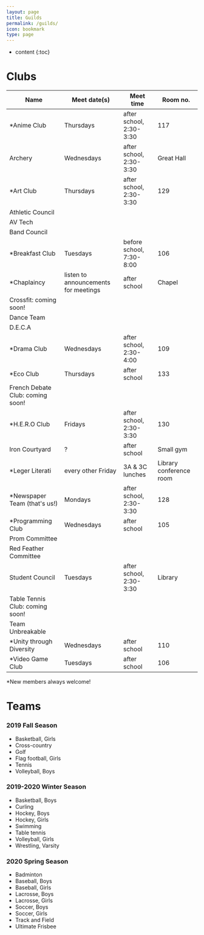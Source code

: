 ```yaml
---
layout: page
title: Guilds
permalink: /guilds/
icon: bookmark
type: page
---
```


* content
{:toc}

# Clubs

Name|Meet date(s)|Meet time|Room no.
 ------|----------|---------|--------
 <nowiki>*</nowiki>Anime Club|Thursdays|after school, 2:30-3:30|117
 Archery|Wednesdays|after school, 2:30-3:30|Great Hall
 <nowiki>*</nowiki>Art Club|Thursdays|after school, 2:30-3:30|129
 Athletic Council| | |
 AV Tech| | |
 Band Council| | |
 <nowiki>*</nowiki>Breakfast Club|Tuesdays|before school, 7:30-8:00|106
 <nowiki>*</nowiki>Chaplaincy|listen to announcements for meetings|after school|Chapel
 Crossfit: coming soon!| | |
 Dance Team| | |
 D.E.C.A| | |
 <nowiki>*</nowiki>Drama Club|Wednesdays|after school, 2:30-4:00|109
 <nowiki>*</nowiki>Eco Club|Thursdays|after school|133
 French Debate Club: coming soon!| | |
 <nowiki>*</nowiki>H.E.R.O Club|Fridays|after school, 2:30-3:30|130
 Iron Courtyard|?|after school|Small gym
 <nowiki>*</nowiki>Leger Literati|every other Friday|3A & 3C lunches|Library conference room
 <nowiki>*</nowiki>Newspaper Team (that's us!)|Mondays|after school, 2:30-3:30|128
 <nowiki>*</nowiki>Programming Club|Wednesdays|after school|105
 Prom Committee| | |
 Red Feather Committee| | |
 Student Council|Tuesdays|after school, 2:30-3:30|Library
 Table Tennis Club: coming soon!| | |
 Team Unbreakable| | |
 <nowiki>*</nowiki>Unity through Diversity|Wednesdays|after school|110
 <nowiki>*</nowiki>Video Game Club|Tuesdays|after school|106

 <nowiki>*</nowiki>New members always welcome!

# Teams
### 2019 Fall Season 
* Basketball, Girls
* Cross-country 
* Golf
* Flag football, Girls
* Tennis
* Volleyball, Boys

### 2019-2020 Winter Season
* Basketball, Boys
* Curling
* Hockey, Boys
* Hockey, Girls
* Swimming
* Table tennis
* Volleyball, Girls
* Wrestling, Varsity

### 2020 Spring Season
* Badminton
* Baseball, Boys
* Baseball, Girls
* Lacrosse, Boys
* Lacrosse, Girls
* Soccer, Boys
* Soccer, Girls
* Track and Field
* Ultimate Frisbee
